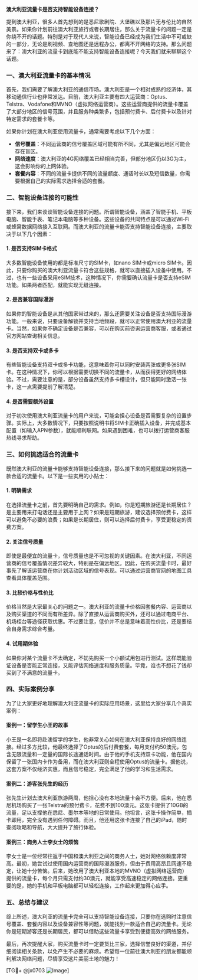 **澳大利亚流量卡是否支持智能设备连接？**

提到澳大利亚，很多人首先想到的是悉尼歌剧院、大堡礁以及那片无与伦比的自然美景。如果你计划前往澳大利亚旅行或者长期居住，那么关于流量卡的问题一定是你绕不开的话题。特别是对于现代人来说，智能设备已经成为我们生活中不可或缺的一部分，无论是刷视频、查地图还是远程办公，都离不开网络的支持。那么问题来了：澳大利亚的流量卡到底能不能支持智能设备连接呢？今天我们就来聊聊这个话题。

### **一、澳大利亚流量卡的基本情况**

首先，我们需要了解澳大利亚的通信市场。澳大利亚是一个相对成熟的经济体，其移动通信行业也非常发达。目前，澳大利亚主要有四大运营商：Optus、Telstra、Vodafone和MVNO（虚拟网络运营商）。这些运营商提供的流量卡覆盖了大部分地区的信号范围，并且服务种类繁多，包括预付费卡、后付费卡以及针对特定需求的套餐卡等。

如果你计划在澳大利亚使用流量卡，通常需要考虑以下几个方面：
- **信号覆盖**：不同运营商的信号覆盖区域可能有所不同，尤其是偏远地区可能会存在盲区。
- **网络速度**：澳大利亚的4G网络覆盖已经相当完善，但部分地区仍以3G为主，这会影响你的上网体验。
- **套餐内容**：不同的流量卡提供不同的流量额度、通话时长以及短信数量，你需要根据自己的实际需求选择合适的套餐。

### **二、智能设备连接的可能性**

接下来，我们来谈谈智能设备连接的问题。所谓智能设备，涵盖了智能手机、平板电脑、智能手表、笔记本电脑等多种设备。这些设备的共同特点是可以通过Wi-Fi或蜂窝数据网络接入互联网。而澳大利亚的流量卡能否支持智能设备连接，主要取决于以下几个因素：

#### **1. 是否支持SIM卡格式**
大多数智能设备使用的都是标准尺寸的SIM卡，如nano SIM卡或micro SIM卡。因此，只要你购买的澳大利亚流量卡符合这些规格，就可以直接插入设备中使用。不过，也有一些设备采用eSIM技术，这种情况下，你需要确认流量卡是否支持eSIM功能。如果两者匹配，就能实现无缝连接。

#### **2. 是否兼容国际漫游**
如果你的智能设备是从其他国家带过来的，那么还需要关注设备是否支持国际漫游功能。一般来说，只要设备解锁并支持当地频段，就可以正常使用澳大利亚的流量卡。当然，如果你不确定设备是否兼容，可以在购买前咨询运营商客服，或者通过官方网站查询相关信息。

#### **3. 是否支持双卡或多卡**
有些智能设备支持双卡或多卡功能，这意味着你可以同时安装两张或更多张SIM卡。在这种情况下，你可以根据需要切换不同的流量卡，从而获得更好的网络体验。不过，需要注意的是，部分设备虽然支持多卡槽设计，但只能同时激活一张卡，这一点需要提前了解清楚。

#### **4. 是否需要额外设置**
对于初次使用澳大利亚流量卡的用户来说，可能会担心设备是否需要复杂的设置步骤。实际上，大多数情况下，只要按照说明书将SIM卡正确插入设备，并完成基本配置（如输入APN参数），就能顺利联网。如果遇到困难，也可以拨打运营商客服热线寻求帮助。

### **三、如何挑选适合的流量卡**

既然澳大利亚的流量卡能够支持智能设备连接，那么接下来的问题就是如何挑选一款合适的流量卡。以下是一些实用的小贴士：

#### **1. 明确需求**
在选择流量卡之前，首先要明确自己的需求。例如，你是短期旅游还是长期居住？是主要用来打电话还是主要用于上网？如果是短期旅游，建议选择预付费卡，这样可以避免不必要的浪费；如果是长期居住，则可以选择后付费卡，享受更稳定的资费方案。

#### **2. 关注信号质量**
即使是最便宜的流量卡，信号质量也是不可忽视的关键因素。在澳大利亚，不同运营商的信号覆盖情况差异较大，特别是在偏远地区。因此，在购买流量卡时，最好事先了解该运营商在你计划活动区域的信号表现。可以通过运营商官网的地图工具查看具体覆盖范围。

#### **3. 比较价格与性价比**
价格当然是大家最关心的问题之一。澳大利亚的流量卡价格因套餐内容、运营商以及购买渠道的不同而有所差异。除了直接从运营商购买外，还可以通过电商平台、机场柜台等途径获取优惠。不过要注意，低价并不总是意味着高性价比，还是要结合自身需求综合考量。

#### **4. 试用期体验**
如果你对某个流量卡不太确定，不妨先购买一个小额试用包进行测试。这样既能验证设备是否能正常连接，又能评估网络速度和服务质量。毕竟，谁也不想花了钱却买到了不满意的流量卡。

### **四、实际案例分享**

为了让大家更好地理解澳大利亚流量卡的实际应用场景，这里给大家分享几个真实案例：

#### **案例一：留学生小王的故事**
小王是一名即将赴澳留学的学生，他非常关心如何在澳大利亚保持良好的网络连接。经过多方比较，他最终选择了Optus的后付费套餐，每月支付约50澳元，包含无限流量和一定量的国际长途通话时间。由于他的手机支持双卡功能，他在国内保留了一张国内卡作为备用，而在澳大利亚则全程使用Optus的流量卡。据他说，这套方案不仅经济实惠，而且信号稳定，完全满足了他的学习和生活需求。

#### **案例二：游客张先生的经历**
张先生计划去澳大利亚旅游两周，他担心没有本地流量卡会不方便。后来，他在悉尼机场购买了一张Telstra的预付费卡，花费不到100澳元。这张卡提供了10GB的流量，足以支撑他在悉尼、墨尔本等地的日常使用。他坦言，这张卡操作简单，插卡即用，完全没有遇到任何障碍。而且，他还用这张卡连接了自己的iPad，随时查阅攻略和导航，大大提升了旅行体验。

#### **案例三：商务人士李女士的烦恼**
李女士是一位经常往返于中国和澳大利亚之间的商务人士，她对网络依赖度非常高。最初，她尝试过使用国内运营商的国际漫游服务，但由于费用高昂且网速不稳定，让她十分苦恼。后来，她改用了澳大利亚本地的MVNO（虚拟网络运营商）提供的流量卡，每个月只需支付约30澳元，就能享受高速稳定的网络连接。更重要的是，她的手机和平板电脑都可以轻松连接，工作起来更加得心应手。

### **五、总结与建议**

综上所述，澳大利亚的流量卡完全可以支持智能设备连接，只要你在选购时注意信号覆盖、套餐内容以及设备兼容性等问题，就能找到一款适合自己的流量卡。无论你是短期游客还是长期居民，都可以借助这些流量卡享受到便捷高效的网络服务。

最后，再次提醒大家，购买流量卡时一定要货比三家，选择信誉良好的渠道，并仔细阅读相关条款，以免产生不必要的麻烦。希望每一位前往澳大利亚的朋友都能顺利解决网络问题，尽情享受这片美丽土地的魅力！

[TG💪+ @jx0703 ![Image](https://github.com/user-attachments/assets/dbca1d08-cadb-493c-b0ec-ad6f7a83f270)]